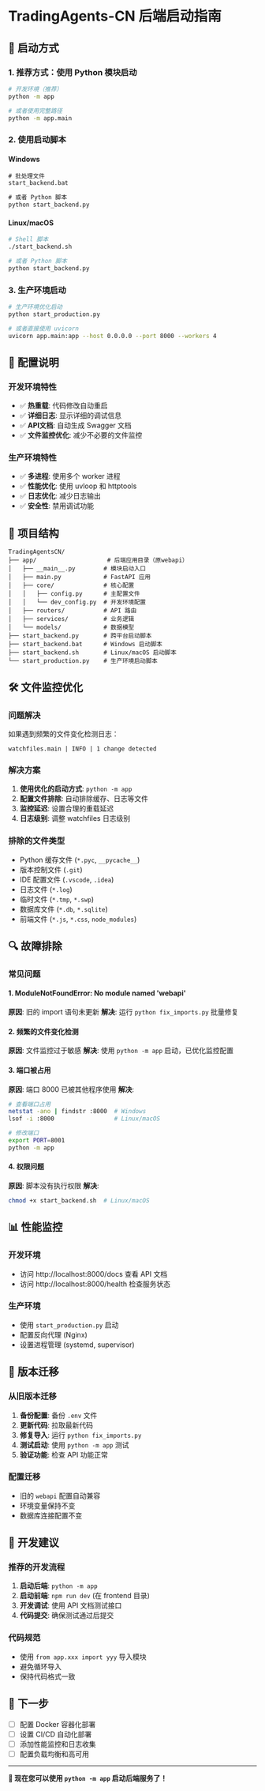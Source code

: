 # TradingAgents-CN 后端启动指南

## 🚀 启动方式

### 1. 推荐方式：使用 Python 模块启动

```bash
# 开发环境（推荐）
python -m app

# 或者使用完整路径
python -m app.main
```

### 2. 使用启动脚本

#### Windows
```cmd
# 批处理文件
start_backend.bat

# 或者 Python 脚本
python start_backend.py
```

#### Linux/macOS
```bash
# Shell 脚本
./start_backend.sh

# 或者 Python 脚本
python start_backend.py
```

### 3. 生产环境启动

```bash
# 生产环境优化启动
python start_production.py

# 或者直接使用 uvicorn
uvicorn app.main:app --host 0.0.0.0 --port 8000 --workers 4
```

## 🔧 配置说明

### 开发环境特性
- ✅ **热重载**: 代码修改自动重启
- ✅ **详细日志**: 显示详细的调试信息
- ✅ **API文档**: 自动生成 Swagger 文档
- ✅ **文件监控优化**: 减少不必要的文件监控

### 生产环境特性
- ✅ **多进程**: 使用多个 worker 进程
- ✅ **性能优化**: 使用 uvloop 和 httptools
- ✅ **日志优化**: 减少日志输出
- ✅ **安全性**: 禁用调试功能

## 📁 项目结构

```
TradingAgentsCN/
├── app/                    # 后端应用目录（原webapi）
│   ├── __main__.py        # 模块启动入口
│   ├── main.py            # FastAPI 应用
│   ├── core/              # 核心配置
│   │   ├── config.py      # 主配置文件
│   │   └── dev_config.py  # 开发环境配置
│   ├── routers/           # API 路由
│   ├── services/          # 业务逻辑
│   └── models/            # 数据模型
├── start_backend.py       # 跨平台启动脚本
├── start_backend.bat      # Windows 启动脚本
├── start_backend.sh       # Linux/macOS 启动脚本
└── start_production.py    # 生产环境启动脚本
```

## 🛠️ 文件监控优化

### 问题解决
如果遇到频繁的文件变化检测日志：
```
watchfiles.main | INFO | 1 change detected
```

### 解决方案
1. **使用优化的启动方式**: `python -m app`
2. **配置文件排除**: 自动排除缓存、日志等文件
3. **监控延迟**: 设置合理的重载延迟
4. **日志级别**: 调整 watchfiles 日志级别

### 排除的文件类型
- Python 缓存文件 (`*.pyc`, `__pycache__`)
- 版本控制文件 (`.git`)
- IDE 配置文件 (`.vscode`, `.idea`)
- 日志文件 (`*.log`)
- 临时文件 (`*.tmp`, `*.swp`)
- 数据库文件 (`*.db`, `*.sqlite`)
- 前端文件 (`*.js`, `*.css`, `node_modules`)

## 🔍 故障排除

### 常见问题

#### 1. ModuleNotFoundError: No module named 'webapi'
**原因**: 旧的 import 语句未更新
**解决**: 运行 `python fix_imports.py` 批量修复

#### 2. 频繁的文件变化检测
**原因**: 文件监控过于敏感
**解决**: 使用 `python -m app` 启动，已优化监控配置

#### 3. 端口被占用
**原因**: 端口 8000 已被其他程序使用
**解决**: 
```bash
# 查看端口占用
netstat -ano | findstr :8000  # Windows
lsof -i :8000                 # Linux/macOS

# 修改端口
export PORT=8001
python -m app
```

#### 4. 权限问题
**原因**: 脚本没有执行权限
**解决**:
```bash
chmod +x start_backend.sh  # Linux/macOS
```

## 📊 性能监控

### 开发环境
- 访问 http://localhost:8000/docs 查看 API 文档
- 访问 http://localhost:8000/health 检查服务状态

### 生产环境
- 使用 `start_production.py` 启动
- 配置反向代理 (Nginx)
- 设置进程管理 (systemd, supervisor)

## 🔄 版本迁移

### 从旧版本迁移
1. **备份配置**: 备份 `.env` 文件
2. **更新代码**: 拉取最新代码
3. **修复导入**: 运行 `python fix_imports.py`
4. **测试启动**: 使用 `python -m app` 测试
5. **验证功能**: 检查 API 功能正常

### 配置迁移
- 旧的 `webapi` 配置自动兼容
- 环境变量保持不变
- 数据库连接配置不变

## 📝 开发建议

### 推荐的开发流程
1. **启动后端**: `python -m app`
2. **启动前端**: `npm run dev` (在 frontend 目录)
3. **开发调试**: 使用 API 文档测试接口
4. **代码提交**: 确保测试通过后提交

### 代码规范
- 使用 `from app.xxx import yyy` 导入模块
- 避免循环导入
- 保持代码格式一致

## 🎯 下一步

- [ ] 配置 Docker 容器化部署
- [ ] 设置 CI/CD 自动化部署
- [ ] 添加性能监控和日志收集
- [ ] 配置负载均衡和高可用

---

**🎉 现在您可以使用 `python -m app` 启动后端服务了！**
